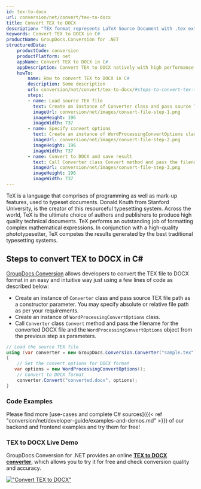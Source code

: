```yaml
---
id: tex-to-docx
url: conversion/net/convert/tex-to-docx
title: Convert TEX to DOCX
description: "TEX format represents LaTeX Source Document with .tex extension. Learn how to convert TEX to DOCX file programmatically in C# language using GroupDocs.Conversion for .NET library."
keywords: Convert TEX to DOCX in C#
productName: GroupDocs.Conversion for .NET
structuredData:
    productCode: conversion
    productPlatform: net
    appName: Convert TEX to DOCX in C#
    appDescription: Convert TEX to DOCX natively with high performance using C# language and server side GroupDocs.Conversion for .NET APIs, without the use of any software like Microsoft or Open Office.
    howTo:
        name: How to convert TEX to DOCX in C# 
        description: Some description
        url: conversion/net/convert/tex-to-docx/#steps-to-convert-tex-to-docx-in-c
        steps:
        - name: Load source TEX file 
          text: Create an instance of Converter class and pass source TEX file path as a constructor parameter. You may specify absolute or relative file path as per your requirements. 
          imageUrl: conversion/net/images/convert-file-step-1.png
          imageHeight: 196
          imageWidth: 737
        - name: Specify convert options 
          text: Create an instance of WordProcessingConvertOptions class.
          imageUrl: conversion/net/images/convert-file-step-2.png
          imageHeight: 196
          imageWidth: 737
        - name: Convert to DOCX and save result 
          text: Call Converter class Convert method and pass the filename for the converted HTML file and the WordProcessingConvertOptions object from the previous step as parameters.
          imageUrl: conversion/net/images/convert-file-step-3.png
          imageHeight: 196
          imageWidth: 737
---
```


TeX is a language that comprises of programming as well as mark-up features, used to typeset documents. Donald Knuth from Stanford University, is the creator of this resourceful typesetting system. Across the world, TeX is the ultimate choice of authors and publishers to produce high quality technical documents. TeX performs an outstanding job of formatting complex mathematical expressions. In conjunction with a high-quality phototypesetter, TeX competes the results generated by the best traditional typesetting systems.

## Steps to convert TEX to DOCX in C#

[GroupDocs.Conversion](https://products.groupdocs.com/conversion/net) allows developers to convert the TEX file to DOCX format in an easy and intuitive way just using a few lines of code as described below:

* Create an instance of `Converter` class and pass source TEX file path as a constructor parameter. You may specify absolute or relative file path as per your requirements. 
* Create an instance of `WordProcessingConvertOptions` class.
* Call `Converter` class `Convert` method and pass the filename for the converted DOCX file and the `WordProcessingConvertOptions` object from the previous step as parameters.

```csharp
// Load the source TEX file
using (var converter = new GroupDocs.Conversion.Converter("sample.tex"))
{
    // Set the convert options for DOCX format
   var options = new WordProcessingConvertOptions();
    // Convert to DOCX format
    converter.Convert("converted.docx", options);
}
```

### Code Examples

Please find more [use-cases and complete C# sources]({{< ref "conversion/net/developer-guide/examples-and-demos.md" >}}) of our backend and frontend examples and try them for free!

### TEX to DOCX Live Demo

GroupDocs.Conversion for .NET provides an online [**TEX to DOCX converter**](https://products.groupdocs.app/conversion/tex-to-docx), which allows you to try it for free and check conversion quality and accuracy.

[!["Convert TEX to DOCX"](conversion/net/images/convert-to-docx/convert-tex-to-docx.png)](https://products.groupdocs.app/conversion/tex-to-docx)